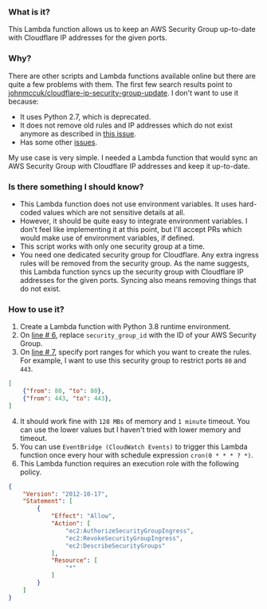 ### What is it?
This Lambda function allows us to keep an AWS Security Group up-to-date with Cloudflare IP addresses for the given ports.

### Why?
There are other scripts and Lambda functions available online but there are quite a few problems with them. The first few search results point to [johnmccuk/cloudflare-ip-security-group-update](https://github.com/johnmccuk/cloudflare-ip-security-group-update). I don't want to use it because:

- It uses Python 2.7, which is deprecated.
- It does not remove old rules and IP addresses which do not exist anymore as described in [this issue](https://github.com/johnmccuk/cloudflare-ip-security-group-update/issues/3).
- Has some other [issues](https://github.com/johnmccuk/cloudflare-ip-security-group-update/issues/2).

My use case is very simple. I needed a Lambda function that would sync an AWS Security Group with Cloudflare IP addresses and keep it up-to-date.

### Is there something I should know?
- This Lambda function does not use environment variables. It uses hard-coded values which are not sensitive details at all.
- However, it should be quite easy to integrate environment variables. I don't feel like implementing it at this point, but I'll accept PRs which would make use of environment variables, if defined.
- This script works with only one security group at a time.
- You need one dedicated security group for Cloudflare. Any extra ingress rules will be removed from the security group. As the name suggests, this Lambda function syncs up the security group with Cloudflare IP addresses for the given ports. Syncing also means removing things that do not exist.

### How to use it?
1. Create a Lambda function with Python 3.8 runtime environment. 
2. On [line # 6](https://github.com/mukarramkhalid/sync-security-group-with-cloudflare-ip-addresses/blob/cfa440818287593006e60ef714222a7c564719b6/sync-security-group-with-cloudflare-ip-addresses.py#L6), replace `security_group_id` with the ID of your AWS Security Group.
3. On [line # 7](https://github.com/mukarramkhalid/sync-security-group-with-cloudflare-ip-addresses/blob/cfa440818287593006e60ef714222a7c564719b6/sync-security-group-with-cloudflare-ip-addresses.py#L7-L10), specify port ranges for which you want to create the rules. For example, I want to use this security group to restrict ports `80` and `443`. 
```json
[
    {"from": 80, "to": 80},
    {"from": 443, "to": 443},
]
```
4. It should work fine with `128 MBs` of memory and `1 minute` timeout. You can use the lower values but I haven't tried with lower memory and timeout.
5. You can use `EventBridge (CloudWatch Events)` to trigger this Lambda function once every hour with schedule expression `cron(0 * * * ? *)`. 
6. This Lambda function requires an execution role with the following policy.
```json
{
    "Version": "2012-10-17",
    "Statement": [
        {
            "Effect": "Allow",
            "Action": [
                "ec2:AuthorizeSecurityGroupIngress",
                "ec2:RevokeSecurityGroupIngress",
                "ec2:DescribeSecurityGroups"
            ],
            "Resource": [
                "*"
            ]
        }
    ]
}
```
